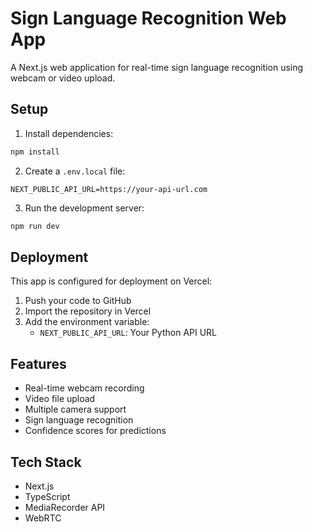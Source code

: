 # Sign Language Recognition Web App

A Next.js web application for real-time sign language recognition using webcam or video upload.

## Setup

1. Install dependencies:
```bash
npm install
```

2. Create a `.env.local` file:
```
NEXT_PUBLIC_API_URL=https://your-api-url.com
```

3. Run the development server:
```bash
npm run dev
```

## Deployment

This app is configured for deployment on Vercel:

1. Push your code to GitHub
2. Import the repository in Vercel
3. Add the environment variable:
   - `NEXT_PUBLIC_API_URL`: Your Python API URL

## Features

- Real-time webcam recording
- Video file upload
- Multiple camera support
- Sign language recognition
- Confidence scores for predictions

## Tech Stack

- Next.js
- TypeScript
- MediaRecorder API
- WebRTC